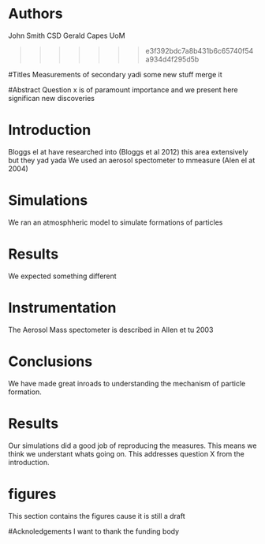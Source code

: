 # Authors
John Smith CSD 
Gerald Capes UoM

>>>>>>> e3f392bdc7a8b431b6c65740f54a934d4f295d5b

#Titles
Measurements of secondary yadi some new stuff merge it 

#Abstract 
Question x is of paramount importance and we present here significan new discoveries

# Introduction 
Bloggs el at have researched into (Bloggs et al 2012)  this area extensively but they yad yada 
We used an aerosol spectometer to mmeasure  (Alen el at 2004)

# Simulations 
We ran an atmosphheric model to simulate formations of particles 

# Results
We expected something different

# Instrumentation 
The Aerosol Mass spectometer is described in Allen et tu 2003


# Conclusions 
We have made great inroads to understanding the mechanism of particle formation. 
# Results 
Our simulations did a good job of reproducing the measures. This means we think we understant whats going on. This addresses question X from the introduction.

# figures
This section contains the figures cause it is still a draft

#Acknoledgements 
I want to thank the funding body
